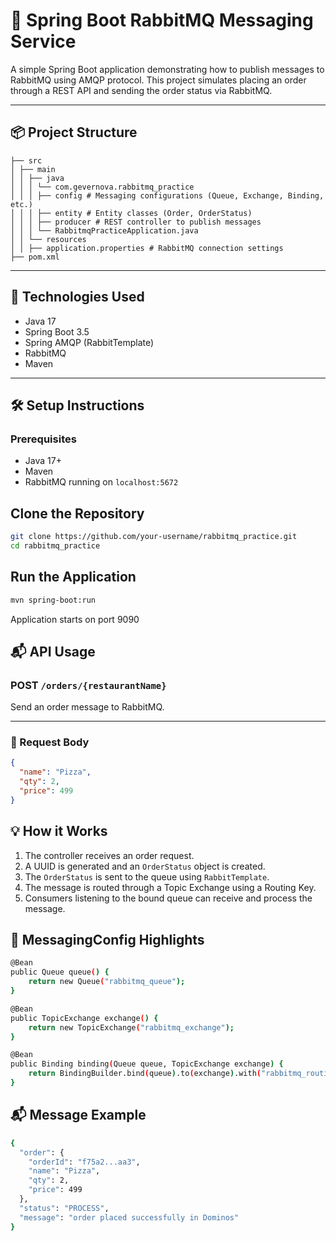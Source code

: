 # 🐇 Spring Boot RabbitMQ Messaging Service

A simple Spring Boot application demonstrating how to publish messages to RabbitMQ using AMQP protocol. This project simulates placing an order through a REST API and sending the order status via RabbitMQ.

---

## 📦 Project Structure
```
├── src
│ ├── main
│ │ ├── java
│ │ │ └── com.gevernova.rabbitmq_practice
│ │ │ ├── config # Messaging configurations (Queue, Exchange, Binding, etc.)
│ │ │ ├── entity # Entity classes (Order, OrderStatus)
│ │ │ ├── producer # REST controller to publish messages
│ │ │ └── RabbitmqPracticeApplication.java
│ │ └── resources
│ │ ├── application.properties # RabbitMQ connection settings
├── pom.xml
```

---

## 🚀 Technologies Used

- Java 17
- Spring Boot 3.5
- Spring AMQP (RabbitTemplate)
- RabbitMQ
- Maven

---

## 🛠️ Setup Instructions

### Prerequisites

- Java 17+
- Maven
- RabbitMQ running on `localhost:5672`

## Clone the Repository

```bash
git clone https://github.com/your-username/rabbitmq_practice.git
cd rabbitmq_practice
```
## Run the Application
```bash
mvn spring-boot:run
```
Application starts on port 9090

## 📬 API Usage

### POST `/orders/{restaurantName}`
Send an order message to RabbitMQ.

---

### 📝 Request Body

```json
{
  "name": "Pizza",
  "qty": 2,
  "price": 499
}
```
## 💡 How it Works

1. The controller receives an order request.
2. A UUID is generated and an `OrderStatus` object is created.
3. The `OrderStatus` is sent to the queue using `RabbitTemplate`.
4. The message is routed through a Topic Exchange using a Routing Key.
5. Consumers listening to the bound queue can receive and process the message.

## 📁 MessagingConfig Highlights

```bash
@Bean
public Queue queue() {
    return new Queue("rabbitmq_queue");
}

@Bean
public TopicExchange exchange() {
    return new TopicExchange("rabbitmq_exchange");
}

@Bean
public Binding binding(Queue queue, TopicExchange exchange) {
    return BindingBuilder.bind(queue).to(exchange).with("rabbitmq_routingkey");
}
```
## 📬 Message Example

```bash
{
  "order": {
    "orderId": "f75a2...aa3",
    "name": "Pizza",
    "qty": 2,
    "price": 499
  },
  "status": "PROCESS",
  "message": "order placed successfully in Dominos"
}
```



